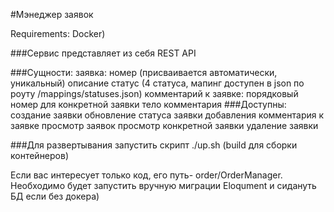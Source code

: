 #Мэнеджер заявок

Requirements:
 Docker) 

###Сервис представляет из себя REST API

###Сущности:
    заявка:
        номер (присваивается автоматически, уникальный)
        описание
        статус (4 статуса, мапинг доступен в json по роуту /mappings/statuses.json)
    комментарий к заявке:
        порядковый номер для конкретной заявки
        тело комментария
###Доступны:
    создание заявки
    обновление статуса заявки
    добавления комментария к заявке
    просмотр заявок
    просмотр конкретной заявки
    удаление заявки
    

###Для развертывания запустить скрипт ./up.sh (build для сборки контейнеров)

Если вас интересует только код, его путь- order/OrderManager.
Необходимо будет запустить вручную миграции Eloqument и сидануть БД
 если без докера)

